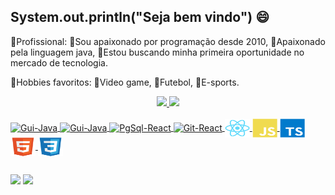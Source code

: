 ## System.out.println("Seja bem vindo") 😄
🔴Profissional:
🔵Sou apaixonado por programação desde 2010,
🔵Apaixonado pela linguagem java,
🔵Estou buscando minha primeira oportunidade no mercado de tecnologia.

🔴Hobbies favoritos:
🔵Video game,
🔵Futebol,
🔵E-sports.

<div align="center">
  <a href="https://github.com/Guilherme-Buasquevicz">
  <img height="180em" src="https://github-readme-stats.vercel.app/api?username=Guilherme-Buasquevicz&show_icons=true&theme=dark&include_all_commits=true&count_private=true"/>
  <img height="180em" src="https://github-readme-stats.vercel.app/api/top-langs/?username=Guilherme-Buasquevicz&layout=compact&langs_count=7&theme=dark"/>
</div>


<div style="display: inline_block"><br>
  <img align="center" alt="Gui-Java" height="30" width="40"    src="https://cdn.jsdelivr.net/gh/devicons/devicon/icons/java/java-original.svg" />
  <img align="center" alt="Gui-Java" height="30" width="40"    src="https://cdn.jsdelivr.net/gh/devicons/devicon/icons/spring/spring-original.svg" />
  <img align="center" alt="PgSql-React" height="30" width="40" src="https://cdn.jsdelivr.net/gh/devicons/devicon/icons/postgresql/postgresql-plain-wordmark.svg" />
  <img align="center" alt="Git-React" height="30" width="40"   src="https://cdn.jsdelivr.net/gh/devicons/devicon/icons/git/git-plain.svg" />
  <img align="center" alt="Gui-React" height="30" width="40"   src="https://raw.githubusercontent.com/devicons/devicon/master/icons/react/react-original.svg">
  <img align="center" alt="Gui-Js" height="30" width="40"      src="https://raw.githubusercontent.com/devicons/devicon/master/icons/javascript/javascript-plain.svg">
  <img align="center" alt="Gui-Ts" height="30" width="40"      src="https://raw.githubusercontent.com/devicons/devicon/master/icons/typescript/typescript-plain.svg">
  <img align="center" alt="Gui-HTML" height="30" width="40"    src="https://raw.githubusercontent.com/devicons/devicon/master/icons/html5/html5-original.svg">
  <img align="center" alt="Gui-CSS" height="30" width="40"     src="https://raw.githubusercontent.com/devicons/devicon/master/icons/css3/css3-original.svg">
</div>
  
  ##
  
<div>
    <a href="https://www.linkedin.com/in/gbuasquevicz/" target="_blank"><img src="https://img.shields.io/badge/-LinkedIn-%230077B5?style=for-the-badge&logo=linkedin&logoColor=white" target="_blank"></a>
   <a href = "mailto:buasquevicz15@hotmail.com"><img src="https://img.shields.io/badge/Microsoft_Outlook-0078D4?style=for-the-badge&logo=microsoft-outlook&logoColor=white" target="_blank"></a>
</div> 
